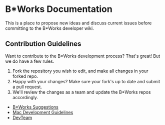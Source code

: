 # B*Works Documentation

This is a place to propose new ideas and discuss current issues before committing to the B*Works developer wiki.

## Contribution Guidelines

Want to contribute to the B*Works development process? That's great! But we do have a few rules.

1. Fork the repository you wish to edit, and make all changes in your forked repo.
2. Happy with your changes? Make sure your fork's up to date and submit a pull request.
3. We'll review the changes as a team and update the B*Works repos accordingly.

* [B*Works Suggestions](b-works.md)
* [Mac Development Guidelines](mac-development-guidelines.md)
* [DevTeam](devteam.md)